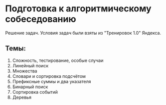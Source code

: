 # Подготовка к алгоритмическому собеседованию

Решение задач. Условия задач были взяты из "Тренировок 1.0" Яндекса.

## Темы:
1. Сложность, тестирование, особые случаи
2. Линейный поиск
3. Множества
4. Словари и сортировка подсчётом
5. Префиксные суммы и два указателя
6. Бинарный поиск
7. Сортировка событий
8. Деревья
